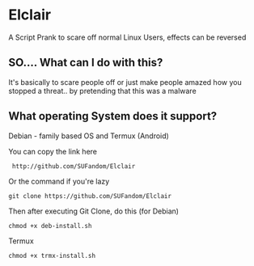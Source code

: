 # Elclair
A Script Prank to scare off normal Linux Users, effects can be reversed

## SO.... What can I do with this?
It's basically to scare people off or just make people amazed how you stopped a threat.. by pretending that this was a malware

## What operating System does it support?
Debian - family based OS and Termux (Android)

You can copy the link here 
```
 http://github.com/SUFandom/Elclair
```
Or the command if you're lazy
``` 
git clone https://github.com/SUFandom/Elclair 
```

Then after executing Git Clone, do this (for Debian)
```
chmod +x deb-install.sh
```

Termux
```
chmod +x trmx-install.sh
```
